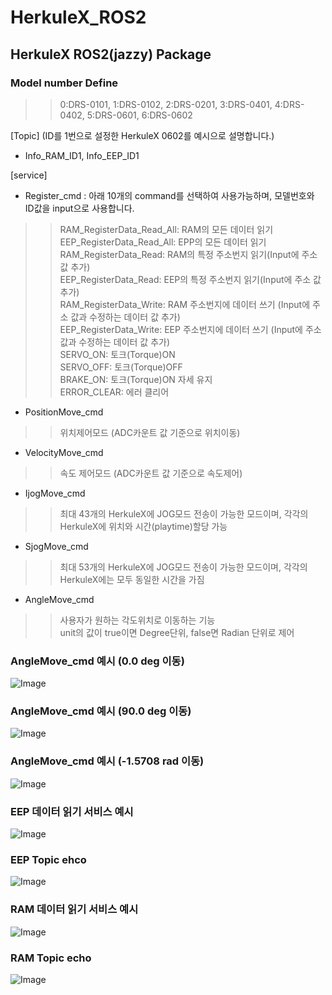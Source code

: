 # HerkuleX_ROS2
## HerkuleX ROS2(jazzy) Package
### Model number Define
 >> 0:DRS-0101, 1:DRS-0102, 2:DRS-0201, 3:DRS-0401, 4:DRS-0402, 5:DRS-0601, 6:DRS-0602 


[Topic] (ID를 1번으로 설정한 HerkuleX 0602를 예시으로 설명합니다.)
- Info_RAM_ID1, Info_EEP_ID1

[service] 
- Register_cmd : 아래 10개의 command를 선택하여 사용가능하며, 모델번호와 ID값을 input으로 사용합니다.
>> RAM_RegisterData_Read_All: RAM의 모든 데이터 읽기  
>> EEP_RegisterData_Read_All: EPP의 모든 데이터 읽기  
>> RAM_RegisterData_Read: RAM의 특정 주소번지 읽기(Input에 주소 값 추가)  
>> EEP_RegisterData_Read: EEP의 특정 주소번지 읽기(Input에 주소 값 추가)  
>> RAM_RegisterData_Write: RAM 주소번지에 데이터 쓰기 (Input에 주소 값과 수정하는 데이터 값 추가)   
>> EEP_RegisterData_Write: EEP 주소번지에 데이터 쓰기 (Input에 주소 값과 수정하는 데이터 값 추가)  
>> SERVO_ON: 토크(Torque)ON   
>> SERVO_OFF: 토크(Torque)OFF   
>> BRAKE_ON: 토크(Torque)ON 자세 유지  
>> ERROR_CLEAR: 에러 클리어  

- PositionMove_cmd
>> 위치제어모드 (ADC카운트 값 기준으로 위치이동)   
- VelocityMove_cmd
>> 속도 제어모드 (ADC카운트 값 기준으로 속도제어)   
- IjogMove_cmd
>> 최대 43개의 HerkuleX에 JOG모드 전송이 가능한 모드이며, 각각의 HerkuleX에 위치와 시간(playtime)할당 가능
- SjogMove_cmd
>> 최대 53개의 HerkuleX에 JOG모드 전송이 가능한 모드이며, 각각의 HerkuleX에는 모두 동일한 시간을 가짐
- AngleMove_cmd
>> 사용자가 원하는 각도위치로 이동하는 기능  
>> unit의 값이 true이면 Degree단위, false면 Radian 단위로 제어  




### AngleMove_cmd 예시 (0.0 deg 이동)  
![Image](https://github.com/user-attachments/assets/b881dc5a-61f4-4cc8-9e27-f5fcf019069e)

### AngleMove_cmd 예시 (90.0 deg 이동)  
![Image](https://github.com/user-attachments/assets/8e8149b3-cb1e-430e-9ec1-8826ca599ae3)

### AngleMove_cmd 예시 (-1.5708 rad 이동)  
![Image](https://github.com/user-attachments/assets/79c58a6e-eee7-4d63-a29e-67b4574163b7)

### EEP 데이터 읽기 서비스 예시  
![Image](https://github.com/user-attachments/assets/7622a8e9-a7c0-4961-806e-adcd63adbdcc)
### EEP Topic ehco  
![Image](https://github.com/user-attachments/assets/139c6a13-878d-48ea-b746-14ddb3ea4d4b)
### RAM 데이터 읽기 서비스 예시  
![Image](https://github.com/user-attachments/assets/d521adab-bcde-4fe8-be90-cf432d56b1d2)
### RAM Topic echo  
![Image](https://github.com/user-attachments/assets/cf578090-2954-492e-a278-928f23890b97)
